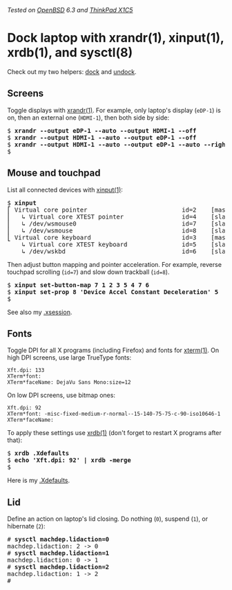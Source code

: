 _Tested on [OpenBSD](/openbsd/) 6.3 and [ThinkPad X1C5](/openbsd/hardware.html)_

# Dock laptop with xrandr(1), xinput(1), xrdb(1), and sysctl(8)

Check out my two helpers: [dock](/bin/dock) and [undock](/bin/undock).

## Screens

Toggle displays with [xrandr(1)](https://man.openbsd.org/xrandr.1).
For example, only laptop's display (`eDP-1`) is on, then an external
one (`HDMI-1`), then both side by side:

<pre>
$ <b>xrandr --output eDP-1 --auto --output HDMI-1 --off</b>
$ <b>xrandr --output HDMI-1 --auto --output eDP-1 --off</b>
$ <b>xrandr --output HDMI-1 --auto --output eDP-1 --auto --right-of HDMI-1</b>
$
</pre>

## Mouse and touchpad


List all connected devices with
[xinput(1)](https://man.openbsd.org/xinput.1):

<pre>
$ <b>xinput</b>
&#9121; Virtual core pointer                          id=2    [master pointer  (3)]
&#9116;   &#8627; Virtual core XTEST pointer                id=4    [slave  pointer  (2)]
&#9116;   &#8627; /dev/wsmouse0                             id=7    [slave  pointer  (2)]
&#9116;   &#8627; /dev/wsmouse                              id=8    [slave  pointer  (2)]
&#9123; Virtual core keyboard                         id=3    [master keyboard (2)]
    &#8627; Virtual core XTEST keyboard               id=5    [slave  keyboard (3)]
    &#8627; /dev/wskbd                                id=6    [slave  keyboard (3)]
</pre>

Then adjust button mapping and pointer acceleration. For example,
reverse touchpad scrolling (`id=7`) and slow down trackball (`id=8`).

<pre>
$ <b>xinput set-button-map 7 1 2 3 5 4 7 6</b>
$ <b>xinput set-prop 8 'Device Accel Constant Deceleration' 5</b>
$
</pre>

See also my [.xsession](xsession).

## Fonts

Toggle DPI for all X programs (including Firefox) and fonts for
[xterm(1)](https://man.openbsd.org/xterm.1).  On high DPI screens,
use large TrueType fonts:

	Xft.dpi: 133
	XTerm*font:
	XTerm*faceName: DejaVu Sans Mono:size=12

On low DPI screens, use bitmap ones:

	Xft.dpi: 92
	XTerm*font: -misc-fixed-medium-r-normal--15-140-75-75-c-90-iso10646-1
	XTerm*faceName:

To apply these settings use [xrdb(1)](https://man.openbsd.org/xrdb.1)
(don't forget to restart X programs after that):

<pre>
$ <b>xrdb .Xdefaults</b>
$ <b>echo 'Xft.dpi: 92' | xrdb -merge</b>
$
</pre>

Here is my [.Xdefaults](Xdefaults).

## Lid

Define an action on laptop's lid closing. Do nothing (`0`), suspend
(`1`), or hibernate (`2`):

<pre>
# <b>sysctl machdep.lidaction=0</b>
machdep.lidaction: 2 -> 0
# <b>sysctl machdep.lidaction=1</b>
machdep.lidaction: 0 -> 1
# <b>sysctl machdep.lidaction=2</b>
machdep.lidaction: 1 -> 2
#
</pre>
